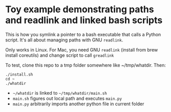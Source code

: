 # Toy example demonstrating paths and readlink and linked bash scripts

This is how you symlink a pointer to a bash executable that calls a
Python script. It's all about managing paths with GNU `readlink`.

Only works in Linux. For Mac, you need GNU `readlink` (install from brew
install coreutils) and change script to call `greadlink`

To test, clone this repo to a tmp folder somewhere like ~/tmp/whatdir.
Then:

```
./install.sh
cd ~
./whatdir
```


- `~/whatdir` is linked to `~/tmp/whatdir/main.sh`
- `main.sh` figures out local path and executes `main.py`
- `main.py` arbitrarily imports another python file in current folder


